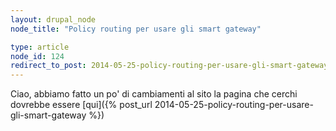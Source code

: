 ```yaml
---
layout: drupal_node
node_title: "Policy routing per usare gli smart gateway"

type: article
node_id: 124
redirect_to_post: 2014-05-25-policy-routing-per-usare-gli-smart-gateway
---
```


Ciao, abbiamo fatto un po' di cambiamenti al sito
la pagina che cerchi dovrebbe essere [qui]({% post_url 2014-05-25-policy-routing-per-usare-gli-smart-gateway %})